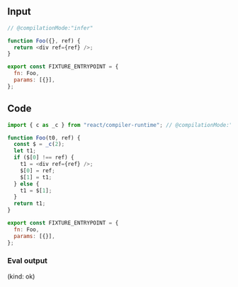 
## Input

```javascript
// @compilationMode:"infer"

function Foo({}, ref) {
  return <div ref={ref} />;
}

export const FIXTURE_ENTRYPOINT = {
  fn: Foo,
  params: [{}],
};

```

## Code

```javascript
import { c as _c } from "react/compiler-runtime"; // @compilationMode:"infer"

function Foo(t0, ref) {
  const $ = _c(2);
  let t1;
  if ($[0] !== ref) {
    t1 = <div ref={ref} />;
    $[0] = ref;
    $[1] = t1;
  } else {
    t1 = $[1];
  }
  return t1;
}

export const FIXTURE_ENTRYPOINT = {
  fn: Foo,
  params: [{}],
};

```
      
### Eval output
(kind: ok) <div></div>